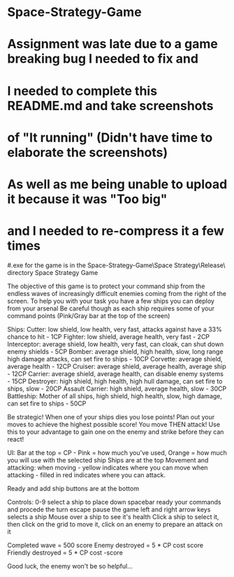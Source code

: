 # Space-Strategy-Game
# Assignment was late due to a game breaking bug I needed to fix and
# I needed to complete this README.md and take screenshots 
# of "It running" (Didn't have time to elaborate the screenshots)
# As well as me being unable to upload it because it was "Too big" 
# and I needed to re-compress it a few times

#.exe for the game is in the Space-Strategy-Game\Space Strategy\Release\ directory
Space Strategy Game

The objective of this game is to protect your command ship from the endless waves 
of increasingly difficult enemies coming from the right of the screen.
To help you with your task you have a few ships you can deploy from your arsenal
Be careful though as each ship requires some of your command points (Pink/Gray bar at the top of the screen)

Ships:
Cutter: low shield, low health, very fast, attacks against have a 33% chance to hit - 1CP
Fighter: low shield, average health, very fast - 2CP
Interceptor: average shield, low health, very fast, can cloak, can shut down enemy shields - 5CP
Bomber: average shield, high health, slow, long range high damage attacks, can set fire to ships - 10CP
Corvette: average shield, average health - 12CP
Cruiser: average shield, average health, average ship - 12CP
Carrier: average shield, average health, can disable enemy systems - 15CP
Destroyer: high shield, high health, high hull damage, can set fire to ships, slow - 20CP
Assault Carrier: high shield, average health, slow - 30CP
Battleship: Mother of all ships, high shield, high health, slow, high damage, can set fire to ships - 50CP

Be strategic! When one of your ships dies you lose points! Plan out your moves to achieve the highest possible score!
You move THEN attack! Use this to your advantage to gain one on the enemy and strike before they can react!

UI:
Bar at the top = CP - Pink = how much you've used, Orange = how much you will use with the selected ship
Ships are at the top
Movement and attacking:
when moving - yellow indicates where you can move
when attacking - filled in red indicates where you can attack.

Ready and add ship buttons are at the bottom

Controls:
0-9 select a ship to place down
spacebar ready your commands and procede the turn
escape pause the game
left and right arrow keys selects a ship
Mouse over a ship to see it's health
Click a ship to select it, then click on the grid to move it, click on an enemy to prepare an attack on it

Completed wave = 500 score
Enemy destroyed = 5 * CP cost score
Friendly destroyed = 5 * CP cost -score

Good luck, the enemy won't be so helpful...